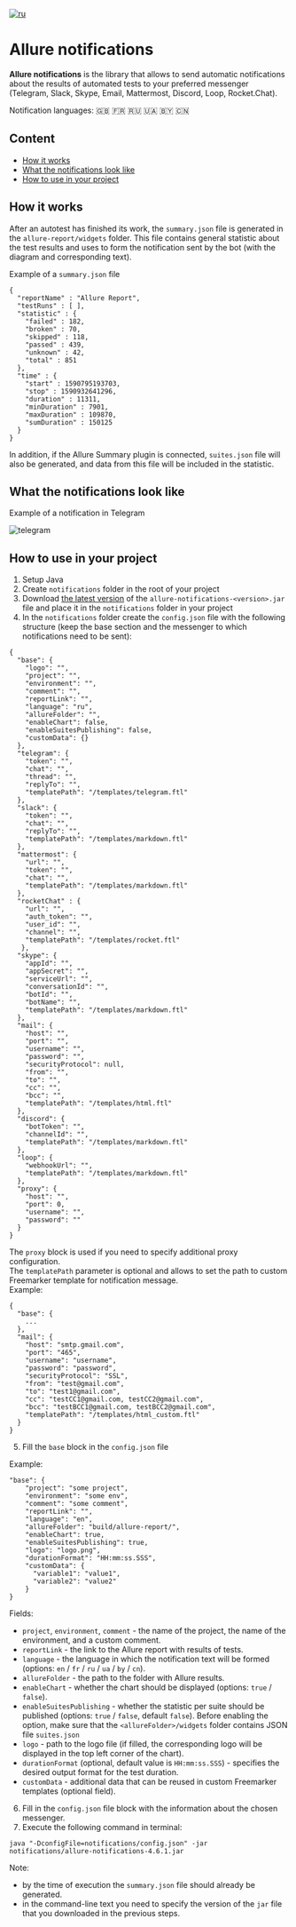 [![ru](https://img.shields.io/badge/lang-ru-red.svg)](https://github.com/qa-guru/allure-notifications/blob/master/README.md)

# Allure notifications
**Allure notifications** is the library that allows to send automatic notifications about the results of automated tests to your preferred messenger (Telegram, Slack, Skype, Email, Mattermost, Discord, Loop, Rocket.Chat).

Notification languages: 🇬🇧 🇫🇷 🇷🇺 🇺🇦 🇧🇾 🇨🇳

## Content
+ [How it works](#how-it-works)
+ [What the notifications look like](#what-the-notifications-look-like)
+ [How to use in your project](#how-to-use-in-your-project)


## How it works
After an autotest has finished its work, the `summary.json` file is generated in the `allure-report/widgets` folder. This file contains general statistic about the test results and uses to form the notification sent by the bot (with the diagram and corresponding text).

Example of a `summary.json` file
```
{
  "reportName" : "Allure Report",
  "testRuns" : [ ],
  "statistic" : {
    "failed" : 182,
    "broken" : 70,
    "skipped" : 118,
    "passed" : 439,
    "unknown" : 42,
    "total" : 851
  },
  "time" : {
    "start" : 1590795193703,
    "stop" : 1590932641296,
    "duration" : 11311,
    "minDuration" : 7901,
    "maxDuration" : 109870,
    "sumDuration" : 150125
  }
}
```
In addition, if the Allure Summary plugin is connected, `suites.json` file will also be generated, and data from this file will be included in the statistic.

## What the notifications look like
Example of a notification in Telegram

![telegram](https://user-images.githubusercontent.com/109241600/213396660-c70adc4c-7a0f-4926-8d9d-473c6c433dd2.png)

## How to use in your project

1. Setup Java
2. Create `notifications` folder in the root of your project
3. Download [the latest version](https://github.com/qa-guru/allure-notifications/releases) of the `allure-notifications-<version>.jar` file and place it in the `notifications` folder in your project
4. In the `notifications` folder create the `config.json` file with the following structure (keep the base section and the messenger to which notifications need to be sent):
```
{
  "base": {
    "logo": "",
    "project": "",
    "environment": "",
    "comment": "",
    "reportLink": "",
    "language": "ru",
    "allureFolder": "",
    "enableChart": false,
    "enableSuitesPublishing": false,
    "customData": {}
  },
  "telegram": {
    "token": "",
    "chat": "",
    "thread": "",
    "replyTo": "",
    "templatePath": "/templates/telegram.ftl"
  },
  "slack": {
    "token": "",
    "chat": "",
    "replyTo": "",
    "templatePath": "/templates/markdown.ftl"
  },
  "mattermost": {
    "url": "",
    "token": "",
    "chat": "",
    "templatePath": "/templates/markdown.ftl"
  },
  "rocketChat" : {
    "url": "",
    "auth_token": "",
    "user_id": "",
    "channel": "",
    "templatePath": "/templates/rocket.ftl"
   },
  "skype": {
    "appId": "",
    "appSecret": "",
    "serviceUrl": "",
    "conversationId": "",
    "botId": "",
    "botName": "",
    "templatePath": "/templates/markdown.ftl"
  },
  "mail": {
    "host": "",
    "port": "",
    "username": "",
    "password": "",
    "securityProtocol": null,
    "from": "",
    "to": "",
    "cc": "",
    "bcc": "",
    "templatePath": "/templates/html.ftl"
  },
  "discord": {
    "botToken": "",
    "channelId": "",
    "templatePath": "/templates/markdown.ftl"
  },
  "loop": {
    "webhookUrl": "",
    "templatePath": "/templates/markdown.ftl"
  },
  "proxy": {
    "host": "",
    "port": 0,
    "username": "",
    "password": ""
  }
}
```
The `proxy` block is used if you need to specify additional proxy configuration.\
The `templatePath` parameter is optional and allows to set the path to custom Freemarker template for notification message.\
Example:
```
{
  "base": {
    ...
  },
  "mail": {
    "host": "smtp.gmail.com",
    "port": "465",
    "username": "username",
    "password": "password",
    "securityProtocol": "SSL",
    "from": "test@gmail.com",
    "to": "test1@gmail.com",
    "cc": "testCC1@gmail.com, testCC2@gmail.com",
    "bcc": "testBCC1@gmail.com, testBCC2@gmail.com",
    "templatePath": "/templates/html_custom.ftl"
  }
}
```
5. Fill the `base` block in the `config.json` file

Example:
```
"base": {
    "project": "some project",
    "environment": "some env",
    "comment": "some comment",
    "reportLink": "",
    "language": "en",
    "allureFolder": "build/allure-report/",
    "enableChart": true,
    "enableSuitesPublishing": true,
    "logo": "logo.png",
    "durationFormat": "HH:mm:ss.SSS",
    "customData": {
      "variable1": "value1",
      "variable2": "value2"
    }
}
```

Fields:
+ `project`, `environment`, `comment` - the name of the project, the name of the environment, and a custom comment.
+ `reportLink` - the link to the Allure report with results of tests.
+ `language` - the language in which the notification text will be formed (options: `en` / `fr` / `ru` / `ua` / `by` / `cn`).
+ `allureFolder` - the path to the folder with Allure results.
+ `enableChart` - whether the chart should be displayed (options: `true` / `false`).
+ `enableSuitesPublishing` - whether the statistic per suite should be published (options: `true` / `false`, default `false`). Before enabling the option, make sure that the `<allureFolder>/widgets` folder contains JSON file `suites.json`
+ `logo` - path to the logo file (if filled, the corresponding logo will be displayed in the top left corner of the chart).
+ `durationFormat` (optional, default value is `HH:mm:ss.SSS`) - specifies the desired output format for the test duration.
+ `customData` - additional data that can be reused in custom Freemarker templates (optional field).
6. Fill in the `config.json` file block with the information about the chosen messenger.
7. Execute the following command in terminal:
```
java "-DconfigFile=notifications/config.json" -jar notifications/allure-notifications-4.6.1.jar
```
Note:

+ by the time of execution the `summary.json` file should already be generated.
+ in the command-line text you need to specify the version of the `jar` file that you downloaded in the previous steps.
